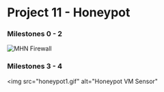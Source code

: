 # Project 11 - Honeypot

### Milestones 0 - 2

<img src="firewall.gif" alt="MHN Firewall">

### Milestones 3 - 4 

<img src="honeypot1.gif" alt="Honeypot VM Sensor"

